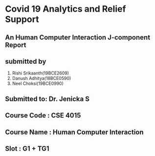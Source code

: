 # Covid 19 Analytics and Relief Support
## An Human Computer Interaction J-component Report
## submitted by
1. Rishi Srikaanth(19BCE2609)
2. Danush Adhitya(18BCE0590)
3. Neel Choksi(19BCE0990)
## Submitted to: Dr. Jenicka S
## Course Code : CSE 4015
## Course Name : Human Computer Interaction
## Slot : G1 + TG1